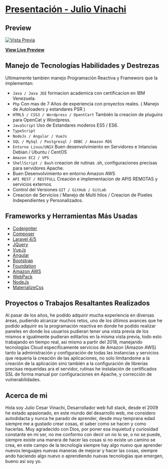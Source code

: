 # [Presentación - Julio Vinachi](http://links.ktuxca.com/)

## Preview

[![Vista Previa](https://s3.us-east-2.amazonaws.com/autoridadpura/img/us-east-1-preview.png)](http://ktuxca.com/)

**[View Live Preview](http://links.ktuxca.com/)**


## Manejo de Tecnologías Habilidades y Destrezas
Ultimamente tambien manejo Programación Reactiva y Framewors que la implementan:
* `Java / Java JEE` formacion academica con certificacion en IBM Venezuela.
* `Php` Con mas de 7 Años de experiencia con proyectos reales.
   ( Manejo de Autoloaders y estandares PSR )
* `HTML5 / CSS3 / Wordpress / OpentCart` También la creacion de pluguins para OpenCat  y Wordpress. 
* `JavaScript` Uso de Estandares moderos ES5 / ES6.
* `TypeScript` 
* `NodeJs / Angular / VueJs` 
* `SQL / MySql / Postgresql / ODBC / Amazon RDS`
* `Entorno Linux/UNIX` Buen desenvolvimiento en Servidores e Intancias Debian / Ubuntu / CentOS
* `Amazon EC2 / VPS`
* `ShellScript / Bash` creacion de rutinas .sh, configuraciones precisas para servidores Apache.
*  Buen Desenvolvimiento en entorno Amazon AWS 
* `API REST / RESTFULL` Creación e implementacion de APIS REMOTAS y servicios externos.  
*  Control del Versiones `GIT / GitHub / GitLab`  
*  Creacion de Servicios / Manejo de Multi hilos / Creacion de Pixeles Independientes y Personalizados.

## Frameworks y Herramientas Más Usadas
* [Codeigniter](https://www.codeigniter.com/)
* [Composer](https://getcomposer.org/)
* [Laravel 4/5](https://laravel.com/)
* [JQuery](https://jquery.com/)
* [VueJs](http://vuejs.org/)
* [Angular](https://angular.io/)
* [Bootstrap](http://getbootstrap.com/) 
* [Foundation](https://foundation.zurb.com/)
* [Amazon AWS](https://aws.amazon.com/es/)
* [WebPack](https://webpack.js.org/)
* [NodeJs](http://nodejs.org/)
* [MaterializeCss](https://materializecss.com/)

## Proyectos o Trabajos Resaltantes Realizados

Al pasar de los años, he podido adquirir mucha experiencia en diversas áreas, pudiendo alcanzar muchos retos, uno de los últimos avances que he podido adquirir es la programación reactiva en donde he podido realizar paneles en donde los usuarios pudieran tener una vista previa de los mismos e igualmente pudieran editarlos en la misma vista previa, todo esto trabajando en tiempo real, así mismo a partir del 2018, manejando tecnologías Cloud especificamente servicios de Amazon (Amazon AWS) tanto la administración y configuración de todas las instancias y servicios que requería la creación de las aplicaciones, no solo limitandome a la creación de la aplicación sino también a la configuración de librerías precisas requeridas ara el servidor, rutinas he instalación de certificados SSL de forma manual por configuraciones en Apache, y corrección de vulnerabilidades.

## Acerca de mi
Hola soy Julio Cesar Vinachi, Desarrollador web full stack, desde el 2009 he estado apasionado, en este mundo del desarrollo web, me considero autodidacta y nunca he parado de aprender, desde muy temprana edad siempre me a gustado crear cosas, el saber como se hacen y como hacerlas. Muy agradecido con Dios, por poner esa inquietud y curiosidad constante en mi ser, no me conformo con decir un no lo se, o no se puede, siempre existe una manera de hacer las cosas si no existe un camino se crea, en este campo de la tecnología siempre hay algo nuevo que aprender nuevos lenguajes nuevas maneras de mejorar y hacer las cosas, siempre ando haciendo algo nuevo o aprendiendo nuevas tecnologías que emergen, bueno así soy yo.
